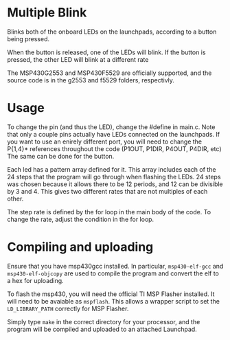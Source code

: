 # Multiple Blink

Blinks both of the onboard LEDs on the launchpads, according to a button being pressed.

When the button is released, one of the LEDs will blink.
If the button is pressed, the other LED will blink at a different rate

The MSP430G2553 and MSP430F5529 are officially supported, and the source code is in the g2553 and f5529 folders, respectivly.

# Usage

To change the pin (and thus the LED), change the #define in main.c. Note that only a couple pins actually have LEDs connected on the launchpads.
If you want to use an enirely different port, you will need to change the P{1,4}* references throughout the code (P1OUT, P1DIR, P4OUT, P4DIR, etc)
The same can be done for the button.

Each led has a pattern array defined for it. This array includes each of the 24 steps that the program will go through when flashing the LEDs. 24 steps was chosen because it allows there to be 12 periods, and 12 can be divisible by 3 and 4. This gives two different rates that are not multiples of each other.

The step rate is defined by the for loop in the main body of the code. To change the rate, adjust the condition in the for loop.

# Compiling and uploading

Ensure that you have msp430gcc installed. In particular, `msp430-elf-gcc` and `msp430-elf-objcopy` are used to compile the program and convert the elf to a hex for uploading.

To flash the msp430, you will need the official TI MSP Flasher installed. It will need to be avaiable as `mspflash`. This allows a wrapper script to set the `LD_LIBRARY_PATH` correctly for MSP Flasher.

Simply type `make` in the correct directory for your processor, and the program will be compiled and uploaded to an attached Launchpad.

